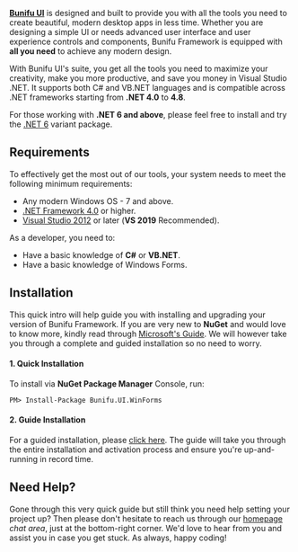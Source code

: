 **[Bunifu UI](https://bunifuframework.com)** is designed and built to provide you with all the tools you need to create beautiful, modern desktop apps in less time. Whether you are designing a simple UI or needs advanced user interface  and user experience controls and components, Bunifu Framework is  equipped with **all you need** to achieve any modern design.

With Bunifu UI's suite, you get all the tools you need to maximize your creativity, make you more productive, and save you money in Visual Studio .NET. It supports both C# and VB.NET languages and is compatible across .NET frameworks starting from **.NET 4.0** to **4.8**.

For those working with **.NET 6 and above**, please feel free to install and try the [.NET 6](https://www.nuget.org/packages/Bunifu.UI.WinForms.NetCore) variant package.

## Requirements

To effectively get the most out of our tools, your system needs to meet the following minimum requirements:

* Any modern Windows OS - 7 and above.
* [.NET Framework 4.0](https://www.microsoft.com/en-us/download/details.aspx?id=17718) or higher.
* [Visual Studio 2012](https://visualstudio.microsoft.com/vs/) or later (**VS 2019** Recommended).

As a developer, you need to:

* Have a basic knowledge of **C#** or **VB.NET**.
* Have a basic knowledge of Windows Forms.

## Installation

This quick intro will help guide you with installing and upgrading your version of Bunifu Framework. If you are very new to **NuGet** and would love to know more, kindly read through [Microsoft's Guide](https://docs.microsoft.com/en-us/nuget/quickstart/install-and-use-a-package-in-visual-studio). We will however take you through a complete and guided installation so no need to worry.

#### 1. Quick Installation

To install via **NuGet Package Manager** Console, run:

`PM> Install-Package Bunifu.UI.WinForms`

#### 2. Guide Installation

For a guided installation, please [click here](https://docs2.bunifuframework.com/docs/getting-started/install#2.-guided-installation). The guide will take you through the entire installation and activation process and ensure you're up-and-running in record time.

## Need Help?

Gone through this very quick guide but still think you need help setting your project up? Then please don't hesitate to reach us through our [homepage](https://bunifuframework.com/) *chat area*, just at the bottom-right corner. We'd love to hear from you and assist you in case you get stuck. As always, happy coding!

